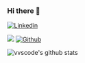 ### Hi there 👋

<!-- Your badges -->
[![Linkedin](https://img.shields.io/badge/Vasily%20Sergeev-blue?style=flat&logo=Linkedin&logoColor=white)](https://www.linkedin.com/in/vasily-sergeev/)

<!-- Profile View Count and GitStats -->
![](https://komarev.com/ghpvc/?username=sergeev&style=flat)
[![Github](https://img.shields.io/badge/-sergeev-black?style=flat&labelColor=black&logo=github&logoColor=white)](https://gitstats.me/sergeev)

<!-- https://github.com/anuraghazra/github-readme-stats -->
![vvscode's github stats](https://github-readme-stats.vercel.app/api?username=sergeev&show_icons=true&count_private=true&include_all_commits=true&hide_title=true)

<!--
**sergeev/sergeev** is a ✨ _special_ ✨ repository because its `README.md` (this file) appears on your GitHub profile.

Here are some ideas to get you started:

- 🔭 I’m currently working on ...
- 🌱 I’m currently learning ...
- 👯 I’m looking to collaborate on ...
- 🤔 I’m looking for help with ...
- 💬 Ask me about ...
- 📫 How to reach me: ...
- 😄 Pronouns: ...
- ⚡ Fun fact: ...
-->
